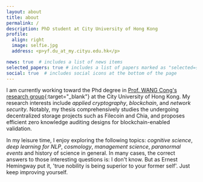 ```yaml
---
layout: about
title: about
permalink: /
description: PhD student at City University of Hong Kong
profile:
  align: right
  image: selfie.jpg
  address: <p>yf.du_at_my.cityu.edu.hk</p>

news: true  # includes a list of news items
selected_papers: true # includes a list of papers marked as "selected={true}"
social: true  # includes social icons at the bottom of the page
---
```


I am currently working toward the Phd degree in [Prof. WANG Cong's research group](https://cyber.cs.cityu.edu.hk/en/home/index.html){:target="\_blank"} at the City University of Hong Kong. My research interests include *applied cryptography*, *blockchain*, and *network security*. Notably, my thesis comprehensively studies the undergoing decentralized storage projects such as Filecoin and Chia, and proposes efficient zero knowledge auditing designs for blockchain-enabled validation.

In my leisure time, I enjoy exploring the following topics: *cognitive science*, *deep learning for NLP*, *cosmology*, *management science*, *paranormal events* and history of science in general. In many cases, the correct answers to those interesting questions is: I don't know. But as Ernest Hemingway put it, 'true nobility is being superior to your former self'. Just keep improving yourself.

